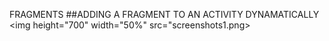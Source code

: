 FRAGMENTS
##ADDING A FRAGMENT TO AN ACTIVITY DYNAMATICALLY
<img height="700" width="50%" src="screenshots1.png>

